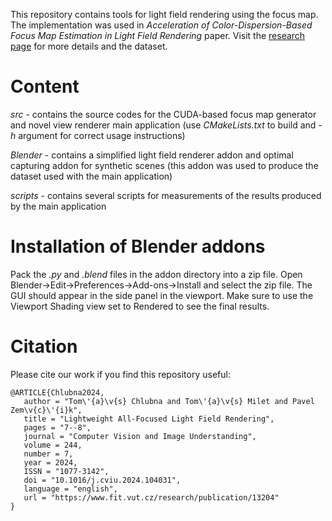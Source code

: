 This repository contains tools for light field rendering using the focus map. The implementation was used in *Acceleration of Color-Dispersion-Based Focus Map Estimation in Light Field Rendering* paper. Visit the [research page](https://www.fit.vutbr.cz/~ichlubna/lf) for more details and the dataset.

# Content
*src* - contains the source codes for the CUDA-based focus map generator and novel view renderer main application (use *CMakeLists.txt* to build and *-h* argument for correct usage instructions)

*Blender* - contains a simplified light field renderer addon and optimal capturing addon for synthetic scenes (this addon was used to produce the dataset used with the main application)

*scripts* - contains several scripts for measurements of the results produced by the main application

# Installation of Blender addons
Pack the *.py* and *.blend* files in the addon directory into a zip file. Open Blender->Edit->Preferences->Add-ons->Install and select the zip file. The GUI should appear in the side panel in the viewport. Make sure to use the Viewport Shading view set to Rendered to see the final results.

# Citation
Please cite our work if you find this repository useful:
```
@ARTICLE{Chlubna2024,
   author = "Tom\'{a}\v{s} Chlubna and Tom\'{a}\v{s} Milet and Pavel Zem\v{c}\'{i}k",
   title = "Lightweight All-Focused Light Field Rendering",
   pages = "7--8",
   journal = "Computer Vision and Image Understanding",
   volume = 244,
   number = 7,
   year = 2024,
   ISSN = "1077-3142",
   doi = "10.1016/j.cviu.2024.104031",
   language = "english",
   url = "https://www.fit.vut.cz/research/publication/13204"
}
```
